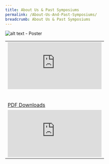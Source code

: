 ```yaml
---
title: About Us & Past Symposiums
permalink: /About-Us-And-Past-Symposiums/
breadcrumb: About Us & Past Symposiums
---
```


![alt text - Poster](/images/01website-exhibitor-template-poster.jpg)
<table border="0">
  
  <tr>
    <td>
      <div class="video-container">
  <iframe src="https://www.youtube.com/embed/d6fmLlW8eoE" frameborder="0" allow="accelerometer; autoplay; encrypted-media; gyroscope; picture-in-picture" allowfullscreen></iframe></div>
      <br/><br/>
      <a href="/Sharing-Sessions/01-website-exhibitor-template-pdf.pdf" download>PDF Downloads</a>
    </td>
   </tr>
   <tr>
    <td>
      <div class="video-container">
        <iframe src="https://players.brightcove.net/5742226969001/default_default/index.html?videoId=6160769806001" frameborder="0" allow="accelerometer; autoplay; encrypted-media; gyroscope; picture-in-picture" allowfullscreen></iframe>
      </div>
    </td>
   </tr>
</table>
